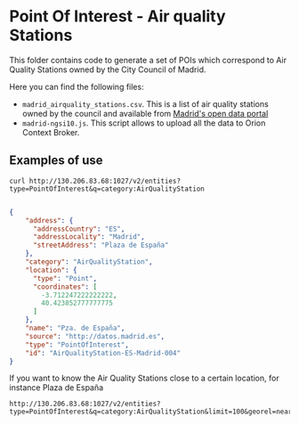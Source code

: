 # Point Of Interest - Air quality Stations

This folder contains code to generate a set of POIs which correspond to Air Quality Stations owned by the City Council of Madrid. 

Here you can find the following files:

* `madrid_airquality_stations.csv`. This is a list of air quality stations owned by the council and available from
[Madrid's open data portal](http://datos.madrid.gob) 
* `madrid-ngsi10.js`. This script allows to upload all the data to Orion Context Broker. 

## Examples of use

```
curl http://130.206.83.68:1027/v2/entities?type=PointOfInterest&q=category:AirQualityStation
```

```json

{
    "address": {
      "addressCountry": "ES",
      "addressLocality": "Madrid",
      "streetAddress": "Plaza de España"
    },
    "category": "AirQualityStation",
    "location": {
      "type": "Point",
      "coordinates": [
        -3.712247222222222,
        40.423852777777775
      ]
    },
    "name": "Pza. de España",
    "source": "http://datos.madrid.es",
    "type": "PointOfInterest",
    "id": "AirQualityStation-ES-Madrid-004"
}

```
  
If you want to know the Air Quality Stations close to a certain location, for instance Plaza de España
  
```
http://130.206.83.68:1027/v2/entities?type=PointOfInterest&q=category:AirQualityStation&limit=100&georel=near;maxDistance=2000&coords=40.42,-3.71
```